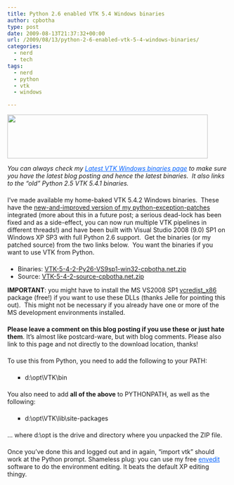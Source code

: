 ```yaml
---
title: Python 2.6 enabled VTK 5.4 Windows binaries
author: cpbotha
type: post
date: 2009-08-13T21:37:32+00:00
url: /2009/08/13/python-2-6-enabled-vtk-5-4-windows-binaries/
categories:
  - nerd
  - tech
tags:
  - nerd
  - python
  - vtk
  - windows

---
```

[<img class="alignnone" style="border: 0pt none;" src="http://vtk.org/opensourcelogos/vtk100.png" border="0" alt="" width="456" height="100" />][1]

<p style="margin-top: 0px; margin-right: 0px; margin-bottom: 1.5em; margin-left: 0px; padding: 0px;">
  <em>You can always check my <a style="color: #0060ff; text-decoration: underline; padding: 0px; margin: 0px;" title="Latest VTK Windows binaries page." href="http://cpbotha.net/software/latest-vtk-windows-binaries/">Latest VTK Windows binaries page</a> to make sure you have the latest blog posting and hence the latest binaries.  It also links to the &#8220;old&#8221; Python 2.5 VTK 5.4.1 binaries.</em>
</p>

<p style="margin-top: 0px; margin-right: 0px; margin-bottom: 1.5em; margin-left: 0px; padding: 0px;">
  I’ve made available my home-baked VTK 5.4.2 Windows binaries.  These have the <a title="Link to new and improved Python exceptions patch." href="http://code.google.com/p/devide/source/detail?spec=svn3800&r=3732">new-and-improved version of my python-exception-patches</a> integrated (more about this in a future post; a serious dead-lock has been fixed and as a side-effect, you can now run multiple VTK pipelines in different threads!) and have been built with Visual Studio 2008 (9.0) SP1 on Windows XP SP3 with full Python 2.6 support.  Get the binaries (or my patched source) from the two links below.  You want the binaries if you want to use VTK from Python.
</p>

  * Binaries: [VTK-5-4-2-Py26-VS9sp1-win32-cpbotha.net.zip][2]
  * Source: [VTK-5-4-2-source-cpbotha.net.zip][3]

<p style="margin-top: 0px; margin-right: 0px; margin-bottom: 1.5em; margin-left: 0px; padding: 0px;">
  <strong>IMPORTANT</strong>: you might have to install the MS VS2008 SP1 <a title="Link to MS VS2008 SP redistributable" href="http://www.microsoft.com/downloads/details.aspx?familyid=A5C84275-3B97-4AB7-A40D-3802B2AF5FC2&displaylang=en">vcredist_x86</a> package (free!) if you want to use these DLLs (thanks Jelle for pointing this out).  This might not be necessary if you already have one or more of the MS development environments installed.
</p>

<p style="margin-top: 0px; margin-right: 0px; margin-bottom: 1.5em; margin-left: 0px; padding: 0px;">
  <strong>P</strong><strong>lease leave a comment on this blog posting if you use these or just hate them</strong>. It’s almost like postcard-ware, but with blog comments. Please also link to this page and not directly to the download location, thanks!
</p>

<p style="margin-top: 0px; margin-right: 0px; margin-bottom: 1.5em; margin-left: 0px; padding: 0px;">
  To use this from Python, you need to add the following to your PATH:
</p>

<ul style="margin-top: 0px; margin-right: 0px; margin-bottom: 1.5em; margin-left: 40px; list-style-type: square; padding: 0px;">
  <li style="margin-top: 0px; margin-right: 0px; margin-bottom: 0.5em; margin-left: 0px; padding: 0px;">
    d:\opt\VTK\bin
  </li>
</ul>

<p style="margin-top: 0px; margin-right: 0px; margin-bottom: 1.5em; margin-left: 0px; padding: 0px;">
  You also need to add <strong>all of the above</strong> to PYTHONPATH, as well as the following:
</p>

<ul style="margin-top: 0px; margin-right: 0px; margin-bottom: 1.5em; margin-left: 40px; list-style-type: square; padding: 0px;">
  <li style="margin-top: 0px; margin-right: 0px; margin-bottom: 0.5em; margin-left: 0px; padding: 0px;">
    d:\opt\VTK\lib\site-packages
  </li>
</ul>

<p style="margin-top: 0px; margin-right: 0px; margin-bottom: 1.5em; margin-left: 0px; padding: 0px;">
  … where d:\opt is the drive and directory where you unpacked the ZIP file.
</p>

<p style="margin-top: 0px; margin-right: 0px; margin-bottom: 1.5em; margin-left: 0px; padding: 0px;">
  Once you’ve done this and logged out and in again, “import vtk” should work at the Python prompt. Shameless plug: you can use my free <a style="color: #0060ff; text-decoration: underline; padding: 0px; margin: 0px;" title="envedit homepage" href="../software/envedit">envedit</a> software to do the environment editing. It beats the default XP editing thingy.
</p>

<p style="margin-top: 0px; margin-right: 0px; margin-bottom: 1.5em; margin-left: 0px; padding: 0px;">

 [1]: http://www.vtk.org/
 [2]: http://visualisation.tudelft.nl/~cpbotha/files/vtk_itk/vtk-5.4/VTK-5-4-2-Py26-VS9sp1-win32-cpbotha.net.zip "Link to vtk 5.4.2 python 2.6 win32 binaries"
 [3]: http://visualisation.tudelft.nl/~cpbotha/files/vtk_itk/vtk-5.4/VTK-5-4-2-source-cpbotha.net.zip "Link to patched VTK 5.4.2 source I used to bulid this."